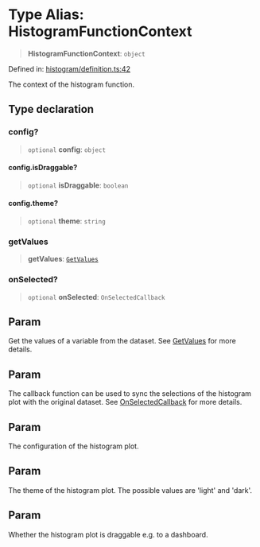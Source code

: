 # Type Alias: HistogramFunctionContext

> **HistogramFunctionContext**: `object`

Defined in: [histogram/definition.ts:42](https://github.com/GeoDaCenter/openassistant/blob/aa41155e698e0b65b1716140c0c14440cdd9d76a/packages/echarts/src/histogram/definition.ts#L42)

The context of the histogram function.

## Type declaration

### config?

> `optional` **config**: `object`

#### config.isDraggable?

> `optional` **isDraggable**: `boolean`

#### config.theme?

> `optional` **theme**: `string`

### getValues

> **getValues**: [`GetValues`](GetValues.md)

### onSelected?

> `optional` **onSelected**: `OnSelectedCallback`

## Param

Get the values of a variable from the dataset. See [GetValues](GetValues.md) for more details.

## Param

The callback function can be used to sync the selections of the histogram plot with the original dataset. See [OnSelectedCallback](OnSelectedCallback.md) for more details.

## Param

The configuration of the histogram plot.

## Param

The theme of the histogram plot. The possible values are 'light' and 'dark'.

## Param

Whether the histogram plot is draggable e.g. to a dashboard.
